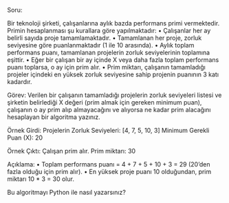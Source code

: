 Soru:

Bir teknoloji şirketi, çalışanlarına aylık bazda performans primi vermektedir. Primin hesaplanması şu kurallara göre yapılmaktadır:
	•	Çalışanlar her ay belirli sayıda proje tamamlamaktadır.
	•	Tamamlanan her proje, zorluk seviyesine göre puanlanmaktadır (1 ile 10 arasında).
	•	Aylık toplam performans puanı, tamamlanan projelerin zorluk seviyelerinin toplamına eşittir.
	•	Eğer bir çalışan bir ay içinde X veya daha fazla toplam performans puanı toplarsa, o ay için prim alır.
	•	Prim miktarı, çalışanın tamamladığı projeler içindeki en yüksek zorluk seviyesine sahip projenin puanının 3 katı kadardır.

Görev:
Verilen bir çalışanın tamamladığı projelerin zorluk seviyeleri listesi ve şirketin belirlediği X değeri (prim almak için gereken minimum puan), çalışanın o ay prim alıp almayacağını ve alıyorsa ne kadar prim alacağını hesaplayan bir algoritma yazınız.

Örnek Girdi:
Projelerin Zorluk Seviyeleri: [4, 7, 5, 10, 3]
Minimum Gerekli Puan (X): 20

Örnek Çıktı:
Çalışan prim alır.
Prim miktarı: 30

Açıklama:
	•	Toplam performans puanı = 4 + 7 + 5 + 10 + 3 = 29 (20’den fazla olduğu için prim alır).
	•	En yüksek proje puanı 10 olduğundan, prim miktarı 10 * 3 = 30 olur.

Bu algoritmayı Python ile nasıl yazarsınız? 
